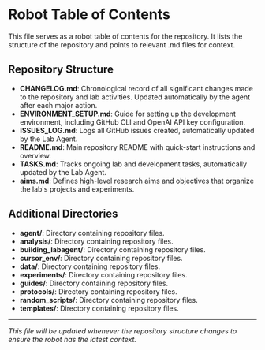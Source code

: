 # Robot Table of Contents

This file serves as a robot table of contents for the repository. It lists the structure of the repository and points to relevant .md files for context.

## Repository Structure

- **CHANGELOG.md**: Chronological record of all significant changes made to the repository and lab activities. Updated automatically by the agent after each major action.
- **ENVIRONMENT_SETUP.md**: Guide for setting up the development environment, including GitHub CLI and OpenAI API key configuration.
- **ISSUES_LOG.md**: Logs all GitHub issues created, automatically updated by the Lab Agent.
- **README.md**: Main repository README with quick-start instructions and overview.
- **TASKS.md**: Tracks ongoing lab and development tasks, automatically updated by the Lab Agent.
- **aims.md**: Defines high-level research aims and objectives that organize the lab's projects and experiments.

## Additional Directories

- **agent/**: Directory containing repository files.
- **analysis/**: Directory containing repository files.
- **building_labagent/**: Directory containing repository files.
- **cursor_env/**: Directory containing repository files.
- **data/**: Directory containing repository files.
- **experiments/**: Directory containing repository files.
- **guides/**: Directory containing repository files.
- **protocols/**: Directory containing repository files.
- **random_scripts/**: Directory containing repository files.
- **templates/**: Directory containing repository files.

---

_This file will be updated whenever the repository structure changes to ensure the robot has the latest context._